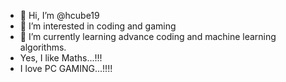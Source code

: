 - 👋 Hi, I’m @hcube19
- 👀 I’m interested in coding and gaming
- 🌱 I’m currently learning advance coding and machine learning algorithms.
- Yes, I like Maths...!!!
- I love PC GAMING...!!!!
<!---
hcube19/hcube19 is a ✨ special ✨ repository because its `README.md` (this file) appears on your GitHub profile.
You can click the Preview link to take a look at your changes.
--->
